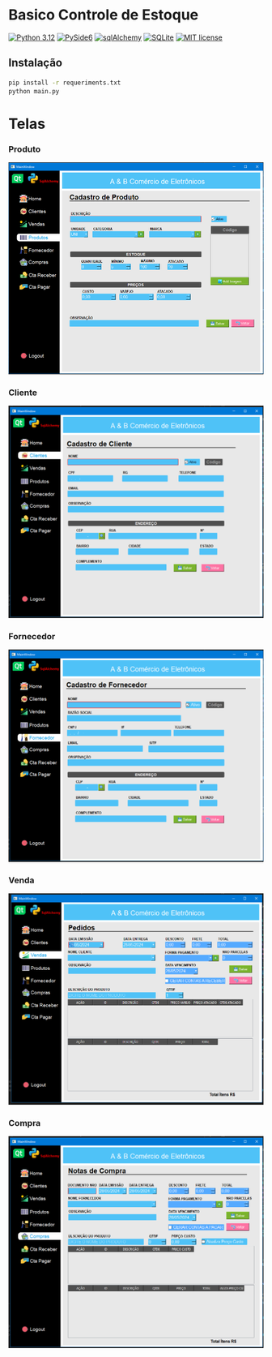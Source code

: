 
# Basico Controle de Estoque

[![Python 3.12](https://img.shields.io/badge/Python-3.12-green.svg)](https://www.python.org)
[![PySide6](https://img.shields.io/badge/PySide-6-green)](https://doc.qt.io/qtforpython-6/)
[![sqlAlchemy](https://img.shields.io/badge/sqlAlchemy-2.0.30-green)](https://doc.qt.io/qtforpython-6/)
[![SQLite](https://img.shields.io/badge/SQLite-3-green)](https://www.sqlite.org/index.html)
[![MIT license](https://img.shields.io/badge/License-MIT-blue)](http://opensource.org/licenses/MIT)

## Instalação

```sh
pip install -r requeriments.txt
python main.py
```

# Telas
 
### Produto
![Produto](screen/produto.png)

### Cliente
![Cliente](screen/cliente.png)

### Fornecedor
![Fornecedor](screen/fornecedor.png)

### Venda
![Venda](screen/venda.png)

### Compra
![Compra](screen/compra.png)
